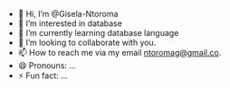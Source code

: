 - 👋 Hi, I’m @Gisela-Ntoroma
- 👀 I’m interested in database
- 🌱 I’m currently learning database language
- 💞️ I’m looking to collaborate with you.
- 📫 How to reach me via my email ntoromag@gmail.co.
- 😄 Pronouns: ...
- ⚡ Fun fact: ...

<!---
Gisela-Ntoroma/Gisela-Ntoroma is a ✨ special ✨ repository because its `README.md` (this file) appears on your GitHub profile.
You can click the Preview link to take a look at your changes.
--->

